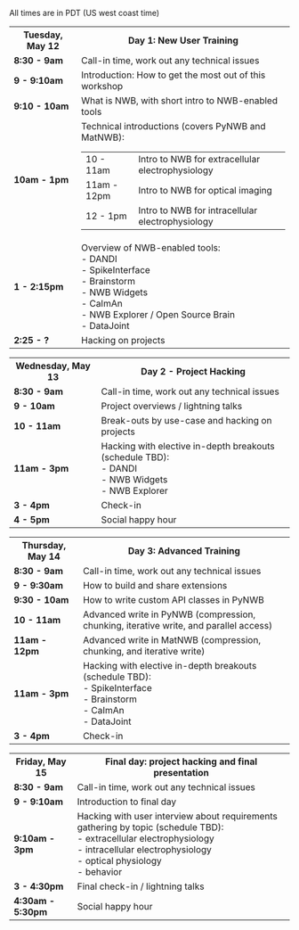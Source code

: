 All times are in PDT (US west coast time)

<table width="400">
  <tr>
    <th><b>Tuesday, May 12</b></th>
    <th><b>Day 1: New User Training</b></th>
  </tr>
  <tr>
    <td><b>8:30 - 9am</b></td>
    <td>Call-in time, work out any technical issues</td>
  </tr>
  <tr>
    <td><span style="font-weight:bold"><b>9 - 9:10am</b></span></td>
    <td>Introduction: How to get the most out of this workshop</td>
  </tr>
  <tr>
    <td><span style="font-weight:bold"><b>9:10 - 10am</b></span></td>
    <td>What is NWB, with short intro to NWB-enabled tools</td>
  </tr>
  <tr>
    <td><b>10am - 1pm</b></td>
    <td>Technical introductions (covers PyNWB and MatNWB):
      <table>
        <tr>
          <td>10 - 11am</td>
          <td>Intro to NWB for extracellular electrophysiology</td>
        </tr>
        <tr>
          <td>11am - 12pm</td>
          <td>Intro to NWB for optical imaging</td>
        </tr>
        <tr>
          <td>12 - 1pm</td>
          <td>Intro to NWB for intracellular electrophysiology</td>
        </tr>
      </table>
    </td>
  <tr>
    <td><span style="font-weight:bold"><b>1 - 2:15pm</b></span></td>
    <td>
      Overview of NWB-enabled tools:
      <br>  - DANDI
      <br>  - SpikeInterface
      <br>  - Brainstorm
      <br>  - NWB Widgets
      <br>  - CaImAn
      <br>  - NWB Explorer / Open Source Brain
      <br>  - DataJoint
    </td>
  </tr>
  <tr>
    <td><span style="font-weight:bold"><b>2:25 - ?</b></span></td>
    <td>Hacking on projects</td>
  </tr>
</table>

<table width="400">
  <tr>
    <th><b>Wednesday, May 13</b></th>
    <th><b>Day 2 - Project Hacking</b></th>
  </tr>
  <tr>
    <td><b>8:30 - 9am</b><br></td>
    <td>Call-in time, work out any technical issues</td>
  </tr>
  <tr>
    <td><span style="font-weight:bold"><b>9 - 10am</b></span></td>
    <td>Project overviews / lightning talks</td>
  </tr>
  <tr>
    <td><span style="font-weight:bold"><b>10 - 11am</b></span></td>
    <td>Break-outs by use-case and hacking on projects</td>
  </tr>
  <tr>
    <td><b>11am - 3pm</b></td>
    <td>
      Hacking with elective in-depth breakouts (schedule TBD):
      <br>  - DANDI
      <br>  - NWB Widgets
      <br>  - NWB Explorer
    </td>
  </tr>
  <tr>
    <td><span style="font-weight:bold"><b>3 - 4pm</b></span></td>
    <td>Check-in</td>
  </tr>
  <tr>
    <td><span style="font-weight:bold"><b>4 - 5pm</b></span></td>
    <td>Social happy hour</td>
  </tr>
</table>

<table width="400">
  <tr>
    <th><b>Thursday, May 14</b></th>
    <th><b>Day 3: Advanced Training</b></th>
  </tr>
  <tr>
    <td><b>8:30 - 9am</b><br></td>
    <td>Call-in time, work out any technical issues</td>
  </tr>
  <tr>
    <td><b>9 - 9:30am</b></td>
    <td>How to build and share extensions</td>
  </tr>
  <tr>
    <td><b>9:30 - 10am</b></td>
    <td>How to write custom API classes in PyNWB</td>
  </tr>
  <tr>
    <td><b>10 - 11am</b></td>
    <td>Advanced write in PyNWB (compression, chunking, iterative write, and parallel access)</td>
  </tr>
  <tr>
    <td><b>11am - 12pm</b></td>
    <td>Advanced write in MatNWB (compression, chunking, and iterative write)</td>
  </tr>
  <tr>
    <td><b>11am - 3pm</b></td>
    <td>
      Hacking with elective in-depth breakouts (schedule TBD):
      <br>  - SpikeInterface
      <br>  - Brainstorm
      <br>  - CaImAn
      <br>  - DataJoint
    </td>
  </tr>
  <tr>
    <td><span style="font-weight:bold"><b>3 - 4pm</b></span></td>
    <td>Check-in</td>
  </tr>
</table>


<table width="400">
  <tr>
    <th><b>Friday, May 15</b></th>
    <th><b>Final day: project hacking and final presentation</b></th>
  </tr>
  <tr>
    <td><b>8:30 - 9am</b><br></td>
    <td>Call-in time, work out any technical issues</td>
  </tr>
  <tr>
    <td><b>9 - 9:10am</b></td>
    <td>Introduction to final day</td>
  </tr>
  <tr>
    <td><b>9:10am - 3pm</b></td>
    <td>Hacking with user interview about requirements gathering by topic (schedule TBD):
      <br>   - extracellular electrophysiology
      <br>   - intracellular electrophysiology
      <br>   - optical physiology
      <br>   - behavior</td>
  </tr>
  <tr>
    <td><b>3 - 4:30pm</b></td>
    <td>Final check-in / lightning talks</td>
  </tr>
  <tr>
    <td><b>4:30am - 5:30pm</b></td>
    <td>Social happy hour</td>
  </tr>
</table>
